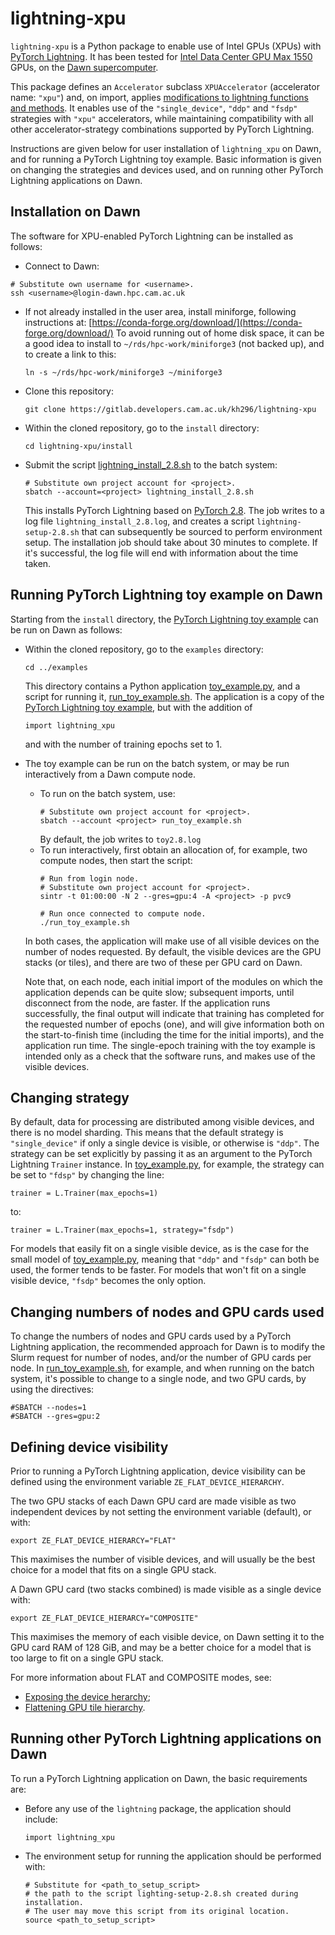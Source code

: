 # lightning-xpu

`lightning-xpu`  is a Python package to enable use of Intel GPUs (XPUs) with [PyTorch Lightning](https://github.com/Lightning-AI/pytorch-lightning).  It has been tested for [Intel Data Center GPU Max 1550](https://www.intel.com/content/www/us/en/products/sku/232873/intel-data-center-gpu-max-1550/specifications.html) GPUs, on the [Dawn supercomputer](https://www.hpc.cam.ac.uk/d-w-n).

This package defines an `Accelerator` subclass `XPUAccelerator`
(accelerator name: `"xpu"`) and, on import, applies
[modifications to lightning functions and methods](./docs/lightning_modifications.md).
It enables use of the `"single_device"`, `"ddp"` and `"fsdp"` strategies with
`"xpu"` accelerators, while maintaining compatibility with all other
accelerator-strategy combinations supported by PyTorch Lightning.

Instructions are given below for user installation of `lightning_xpu` on Dawn,
and for running a PyTorch Lightning toy example.  Basic information is given
on changing the strategies and devices used, and on running other
PyTorch Lightning applications on Dawn.

## Installation on Dawn

The software for XPU-enabled PyTorch Lightning can be installed as follows:
- Connect to Dawn:
```
# Substitute own username for <username>.
ssh <username>@login-dawn.hpc.cam.ac.uk
```
- If not already installed in the user area, install miniforge, following instructions at:
    [https://conda-forge.org/download/](https://conda-forge.org/download/)
    To avoid running out of home disk space, it can be a good idea to install to
    `~/rds/hpc-work/miniforge3` (not backed up), and to create a link to this: 
  ```
  ln -s ~/rds/hpc-work/miniforge3 ~/miniforge3
  ```
- Clone this repository:
    ```
    git clone https://gitlab.developers.cam.ac.uk/kh296/lightning-xpu
    ```
- Within the cloned repository, go to the `install` directory:
    ```
    cd lightning-xpu/install
    ```
- Submit the script [lightning_install_2.8.sh](install/lightning_install_2.8.sh) to the batch system:
    ```
    # Substitute own project account for <project>.
    sbatch --account=<project> lightning_install_2.8.sh
     ```
     This installs PyTorch Lightning based on [PyTorch 2.8](https://pytorch.org/blog/pytorch-2-8/).  The job writes to a log file `lightning_install_2.8.log`, and creates a script `lightning-setup-2.8.sh` that can subsequently be sourced to perform environment setup.  The installation job should take about 30 minutes to complete.  If it's successful, the log file will end with information about the time taken.

## Running PyTorch Lightning toy example on Dawn

Starting from the `install` directory, the [PyTorch Lightning toy example](https://github.com/Lightning-AI/pytorch-lightning?tab=readme-ov-file#pytorch-lightning-example) can be run on Dawn as follows:

- Within the cloned repository, go to the `examples` directory:
	```
	cd ../examples
	```
	This directory contains a Python application [toy_example.py](examples/toy_example.py), and a script for running it, [run_toy_example.sh](examples/run_toy_example.sh).   The application is a copy of the [PyTorch Lightning toy example](https://github.com/Lightning-AI/pytorch-lightning?tab=readme-ov-file#pytorch-lightning-example), but with the addition of
	```
	import lightning_xpu
	```
	and with the number of training epochs set to 1.
- The toy example can be run on the batch system, or may be run interactively from a Dawn compute node.
	- To run  on the batch system, use:
		```
		# Substitute own project account for <project>.
		sbatch --account <project> run_toy_example.sh
		```
		By default, the job writes to `toy2.8.log`
	- To run interactively, first obtain an allocation of, for example, two compute nodes, then start the script:
		```
        # Run from login node.
		# Substitute own project account for <project>.
		sintr -t 01:00:00 -N 2 --gres=gpu:4 -A <project> -p pvc9

        # Run once connected to compute node.
        ./run_toy_example.sh
		```
	In both cases, the application will make use of all visible devices on the number of nodes requested.  By default, the visible devices are the GPU stacks (or tiles), and there are two of these per GPU card on Dawn.
	
	Note that, on each node, each initial import of the modules on which the application depends can be quite slow; subsequent imports, until disconnect from the node, are faster.  If the application runs successfully, the final output will indicate that training has completed for the requested number of epochs (one), and will give information both on the start-to-finish time (including the time for the initial imports), and the application run time.  The single-epoch training with the toy example is intended only as a check that the software runs, and
makes use of the visible devices.

## Changing strategy

By default, data for processing are distributed among visible devices, and there is no model sharding.  This means that the default strategy is `"single_device"` if only a single device is visible, or otherwise is `"ddp"`.  The strategy can be set explicitly by passing it as an argument to the PyTorch Lightning `Trainer` instance.  In [toy_example.py](examples/toy_example.py), for example, the strategy can be set to `"fdsp"` by changing the line:
```
trainer = L.Trainer(max_epochs=1)
```
to:
```
trainer = L.Trainer(max_epochs=1, strategy="fsdp")
```
For models that easily fit on a single visible device, as is the case for the small model of  [toy_example.py](examples/toy_example.py), meaning that 
`"ddp"` and `"fsdp"` can both be used, the former tends to be faster.  For
models that won't fit on a single visible device, `"fsdp"` becomes the only
option.

## Changing numbers of nodes and GPU cards used

To change the numbers of nodes and GPU cards used by a PyTorch Lightning application, the recommended approach for Dawn is to modify the Slurm request for number of nodes, and/or the number of GPU cards per node.  In [run_toy_example.sh](examples/run_toy_example.sh), for example, and when running on the batch system, it's possible to change to a single node, and two GPU cards, by using the directives:
```
#SBATCH --nodes=1
#SBATCH --gres=gpu:2
```

## Defining device visibility

Prior to running a PyTorch Lightning application, device visibility can be
defined using the environment variable `ZE_FLAT_DEVICE_HIERARCHY`.

The two GPU stacks of each Dawn GPU card are made visible as two independent devices by not setting the environment variable (default), or with:
```
export ZE_FLAT_DEVICE_HIERARCY="FLAT"
```
This maximises the number of visible devices, and will usually be the best choice for a model that fits on a single GPU stack.

A Dawn GPU card (two stacks combined) is made visible as a single device with:
```
export ZE_FLAT_DEVICE_HIERARCY="COMPOSITE"
```
This maximises the memory of each visible device, on Dawn setting it to the GPU card RAM of 128 GiB, and may be a better choice for a model that is too large to fit on a single GPU stack.

For more information about FLAT and COMPOSITE modes, see:
- [Exposing the device herarchy](https://www.intel.com/content/www/us/en/docs/oneapi/optimization-guide-gpu/2024-1/exposing-device-hierarchy.html);
- [Flattening GPU tile hierarchy](https://www.intel.com/content/www/us/en/developer/articles/technical/flattening-gpu-tile-hierarchy.html).

## Running other PyTorch Lightning applications on Dawn

To run a PyTorch Lightning application on Dawn, the basic requirements are:

- Before any use of the `lightning` package, the application should include:
	```
	import lightning_xpu
	```
- The environment setup for running the application should be performed with:
	```
	# Substitute for <path_to_setup_script>
	# the path to the script lighting-setup-2.8.sh created during installation.
	# The user may move this script from its original location.
	source <path_to_setup_script>
	```
